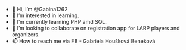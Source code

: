- 👋 Hi, I’m @Gabina1262
- 👀 I’m interested in learning.
- 🌱 I’m currently learning PHP amd SQL.
- 💞️ I’m looking to collaborate on registration app for LARP players and organizers.
- 📫 How to reach me via FB - Gabriela Houšková Benešová

<!---
Gabina1262/Gabina1262 is a ✨ special ✨ repository because its `README.md` (this file) appears on your GitHub profile.
You can click the Preview link to take a look at your changes.
--->
